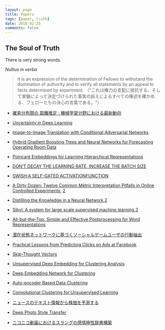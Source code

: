 ```yaml
---
layout: page
title: Papers
tags: [paper, truth]
date: 2018-02-25
comments: false
---
```


## The Soul of Truth
There is very strong words.   

*Nullius in verba*  
> It is an expression of the determination of Fellows to withstand the domination of authority and to verify all statements by an appeal to facts determined by experiment.
> （"これは権力の支配に抵抗する、そして実験によって決定づけられた事実の訴えによるすべての陳述を確かめる、フェローたちの決心の言葉である。"）

- [確率分布間の 距離推定 : 機械学習分野における最新動向](https://www.jstage.jst.go.jp/article/jsiamt/23/3/23_KJ00008829126/_pdf)

- [Uncertainty in Deep Learning](http://mlg.eng.cam.ac.uk/yarin/thesis/thesis.pdf)

- [Image-to-Image Translation with Conditional Adversarial Networks](https://arxiv.org/abs/1611.07004)

- [Hybrid Gradient Boosting Trees and Neural Networks for Forecasting Operating Room Data](https://arxiv.org/pdf/1801.07384.pdf)

- [Poincaré Embeddings for Learning Hierarchical Representations](https://arxiv.org/pdf/1705.08039.pdf)

- [DON’T DECAY THE LEARNING RATE, INCREASE THE BATCH SIZE](https://arxiv.org/pdf/1711.00489.pdf)

- [SWISH:A SELF-GATED ACTIVATIONFUNCTION](https://arxiv.org/pdf/1710.05941.pdf)

- [A Dirty Dozen: Twelve Common Metric Interpretation Pitfalls in Online Controlled Experiments](http://www.kdd.org/kdd2017/papers/view/a-dirty-dozen-twelve-common-metric-interpretation-pitfalls-in-online-contro), [2](https://github.com/GINK03/gink03.github.io/blob/master/papers/KDD17-a-dirty-dozen.pdf)

- [Distilling the Knowledge in a Neural Network](https://www.cs.toronto.edu/%7Ehinton/absps/distillation.pdf),[2](https://github.com/GINK03/gink03.github.io/blob/master/papers/distillation.pdf)

- [Sibyl: A system for large scale supervised machine learning](https://users.soe.ucsc.edu/~niejiazhong/slides/chandra.pdf),[2](https://github.com/GINK03/gink03.github.io/blob/master/papers/chandra.pdf)

- [All-but-the-Top: Simple and Effective Postprocessing for Word Representations](https://arxiv.org/pdf/1702.01417.pdf)

- [潜在状態ネットワークに基づくソーシャルゲームユーザの行動抽出](https://drive.google.com/file/d/0B3sKfMUBNYmvbEFRX1BaTjl0V1U/view?usp=sharing)

- [Practical Lessons from Predicting Clicks on Ads at Facebook](https://research.fb.com/wp-content/uploads/2016/11/practical-lessons-from-predicting-clicks-on-ads-at-facebook.pdf)

- [Skip-Thought Vectors](https://arxiv.org/pdf/1506.06726.pdf)

- [Unsupervised Deep Embedding for Clustering Analysis](http://proceedings.mlr.press/v48/xieb16.pdf)

- [Deep Embedding Network for Clustering](http://ieeexplore.ieee.org/abstract/document/6976982/)

- [Auto-encoder Based Data Clustering](https://link.springer.com/chapter/10.1007/978-3-642-41822-8_15)

- [Convolutional Clustering for Unsupervised Learning](https://arxiv.org/pdf/1511.06241)

- [ニュースのテキスト情報から株価を予測する](https://kaigi.org/jsai/webprogram/2015/pdf/2G4-OS-25a-4.pdf)

- [Deep Photo Style Transfer](https://arxiv.org/abs/1703.07511)

- [ニコニコ動画におけるスラングの感情極性辞書構築](http://db-event.jpn.org/deim2017/papers/352.pdf)


